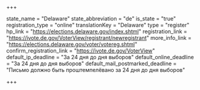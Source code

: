 +++

state_name = "Delaware"
state_abbreviation = "de"
is_state = "true"
registration_type = "online"
translationKey = "Delaware"
type = "register"
hp_link = "https://elections.delaware.gov/index.shtml"
registration_link = "https://ivote.de.gov/VoterView/registrant/newregistrant"
more_info_link = "https://elections.delaware.gov/voter/votereg.shtml"
confirm_registration_link = "https://ivote.de.gov/VoterView"
default_ip_deadline = "За 24 дня до дня выборов"
default_online_deadline = "За 24 дня до дня выборов"
default_mail_postmarked_deadline = "Письмо должно быть проштемпелёвано за 24 дня до дня выборов"

+++